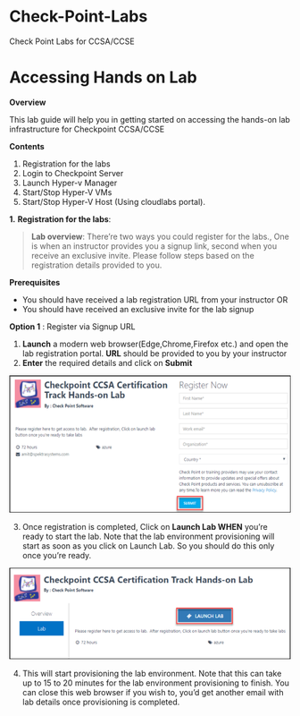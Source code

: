 # Check-Point-Labs
Check Point Labs for CCSA/CCSE

# Accessing Hands on Lab

 **Overview**
 
 This lab guide will help you in getting started on accessing the hands-on lab infrastructure for Checkpoint CCSA/CCSE
 
 **Contents**
 1. Registration for the labs
 2. Login to Checkpoint Server
 3. Launch Hyper-v Manager
 4. Start/Stop Hyper-V VMs
 5. Start/Stop Hyper-V Host (Using cloudlabs portal).


**1.** **Registration for the labs**: 
 
 > **Lab overview**: 
  There’re two ways you could register for the labs., One is when an instructor provides you a signup link, second when you receive an       exclusive invite. Please follow steps based on the registration details provided to you.

**Prerequisites**
* 	You should have received a lab registration URL from your instructor
OR
* 	You should have received an exclusive invite for the lab signup

**Option 1** : Register via Signup URL

1.	**Launch** a modern web browser(Edge,Chrome,Firefox etc.) and open the lab registration portal. **URL** should be provided to you by your instructor
2. **Enter** the required details and click on **Submit**

  ![](images/image1.png)
 
3.	Once registration is completed, Click on **Launch Lab WHEN** you’re ready to start the lab. Note that the lab environment provisioning will start as soon as you click on Launch Lab. So you should do this only once you’re ready.

  ![](images/image2.png)

4. This will start provisioning the lab environment.  Note that this can take up to 15 to 20 minutes for the lab environment provisioning to finish. You can close this web browser if you wish to, you’d get another email with lab details once provisioning is completed.
